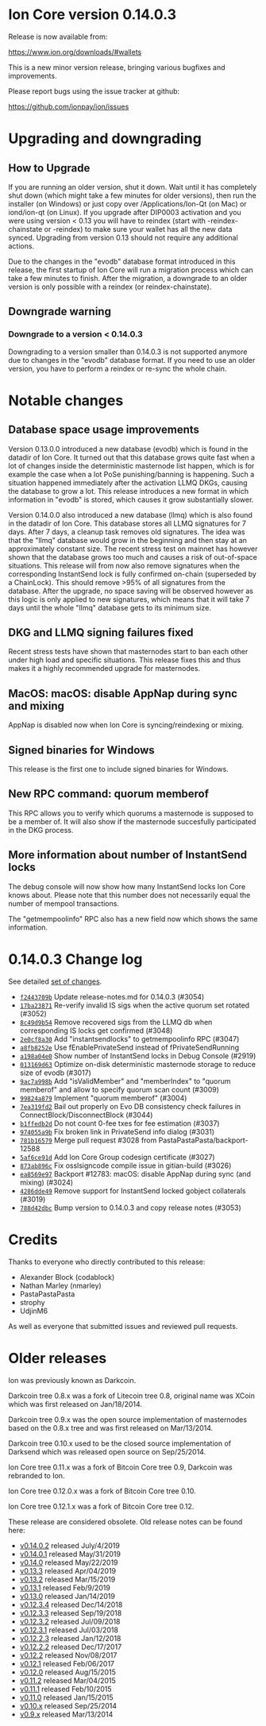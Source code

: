 Ion Core version 0.14.0.3
==========================

Release is now available from:

  <https://www.ion.org/downloads/#wallets>

This is a new minor version release, bringing various bugfixes and improvements.

Please report bugs using the issue tracker at github:

  <https://github.com/ionpay/ion/issues>


Upgrading and downgrading
=========================

How to Upgrade
--------------

If you are running an older version, shut it down. Wait until it has completely
shut down (which might take a few minutes for older versions), then run the
installer (on Windows) or just copy over /Applications/Ion-Qt (on Mac) or
iond/ion-qt (on Linux). If you upgrade after DIP0003 activation and you were
using version < 0.13 you will have to reindex (start with -reindex-chainstate
or -reindex) to make sure your wallet has all the new data synced. Upgrading from
version 0.13 should not require any additional actions.

Due to the changes in the "evodb" database format introduced in this release, the
first startup of Ion Core will run a migration process which can take a few minutes
to finish. After the migration, a downgrade to an older version is only possible with
a reindex (or reindex-chainstate).

Downgrade warning
-----------------

### Downgrade to a version < 0.14.0.3

Downgrading to a version smaller than 0.14.0.3 is not supported anymore due to changes
in the "evodb" database format. If you need to use an older version, you have to perform
a reindex or re-sync the whole chain.

Notable changes
===============

Database space usage improvements
--------------------------------
Version 0.13.0.0 introduced a new database (evodb) which is found in the datadir of Ion Core. It turned
out that this database grows quite fast when a lot of changes inside the deterministic masternode list happen,
which is for example the case when a lot PoSe punishing/banning is happening. Such a situation happened
immediately after the activation LLMQ DKGs, causing the database to grow a lot. This release introduces
a new format in which information in "evodb" is stored, which causes it grow substantially slower.  

Version 0.14.0.0 also introduced a new database (llmq) which is also found in the datadir of Ion Core.
This database stores all LLMQ signatures for 7 days. After 7 days, a cleanup task removes old signatures.
The idea was that the "llmq" database would grow in the beginning and then stay at an approximately constant
size. The recent stress test on mainnet has however shown that the database grows too much and causes a risk
of out-of-space situations. This release will from now also remove signatures when the corresponding InstantSend
lock is fully confirmed on-chain (superseded by a ChainLock). This should remove >95% of all signatures from
the database. After the upgrade, no space saving will be observed however as this logic is only applied to new
signatures, which means that it will take 7 days until the whole "llmq" database gets to its minimum size.

DKG and LLMQ signing failures fixed
-----------------------------------
Recent stress tests have shown that masternodes start to ban each other under high load and specific situations.
This release fixes this and thus makes it a highly recommended upgrade for masternodes.

MacOS: macOS: disable AppNap during sync and mixing
---------------------------------------------------
AppNap is disabled now when Ion Core is syncing/reindexing or mixing.

Signed binaries for Windows
---------------------------
This release is the first one to include signed binaries for Windows.

New RPC command: quorum memberof <proTxHash>
--------------------------------------------
This RPC allows you to verify which quorums a masternode is supposed to be a member of. It will also show
if the masternode succesfully participated in the DKG process.

More information about number of InstantSend locks
--------------------------------------------------
The debug console will now show how many InstantSend locks Ion Core knows about. Please note that this number
does not necessarily equal the number of mempool transactions.

The "getmempoolinfo" RPC also has a new field now which shows the same information.

0.14.0.3 Change log
===================

See detailed [set of changes](https://github.com/ionpay/ion/compare/v0.14.0.2...ionpay:v0.14.0.3).

- [`f2443709b`](https://github.com/ionpay/ion/commit/f2443709b) Update release-notes.md for 0.14.0.3 (#3054)
- [`17ba23871`](https://github.com/ionpay/ion/commit/17ba23871) Re-verify invalid IS sigs when the active quorum set rotated (#3052)
- [`8c49d9b54`](https://github.com/ionpay/ion/commit/8c49d9b54) Remove recovered sigs from the LLMQ db when corresponding IS locks get confirmed (#3048)
- [`2e0cf8a30`](https://github.com/ionpay/ion/commit/2e0cf8a30) Add "instantsendlocks" to getmempoolinfo RPC (#3047)
- [`a8fb8252e`](https://github.com/ionpay/ion/commit/a8fb8252e) Use fEnablePrivateSend instead of fPrivateSendRunning
- [`a198a04e0`](https://github.com/ionpay/ion/commit/a198a04e0) Show number of InstantSend locks in Debug Console (#2919)
- [`013169d63`](https://github.com/ionpay/ion/commit/013169d63) Optimize on-disk deterministic masternode storage to reduce size of evodb (#3017)
- [`9ac7a998b`](https://github.com/ionpay/ion/commit/9ac7a998b) Add "isValidMember" and "memberIndex" to "quorum memberof" and allow to specify quorum scan count (#3009)
- [`99824a879`](https://github.com/ionpay/ion/commit/99824a879) Implement "quorum memberof" (#3004)
- [`7ea319fd2`](https://github.com/ionpay/ion/commit/7ea319fd2) Bail out properly on Evo DB consistency check failures in ConnectBlock/DisconnectBlock (#3044)
- [`b1ffedb2d`](https://github.com/ionpay/ion/commit/b1ffedb2d) Do not count 0-fee txes for fee estimation (#3037)
- [`974055a9b`](https://github.com/ionpay/ion/commit/974055a9b) Fix broken link in PrivateSend info dialog (#3031)
- [`781b16579`](https://github.com/ionpay/ion/commit/781b16579) Merge pull request #3028 from PastaPastaPasta/backport-12588
- [`5af6ce91d`](https://github.com/ionpay/ion/commit/5af6ce91d) Add Ion Core Group codesign certificate (#3027)
- [`873ab896c`](https://github.com/ionpay/ion/commit/873ab896c) Fix osslsigncode compile issue in gitian-build (#3026)
- [`ea8569e97`](https://github.com/ionpay/ion/commit/ea8569e97) Backport #12783: macOS: disable AppNap during sync (and mixing) (#3024)
- [`4286dde49`](https://github.com/ionpay/ion/commit/4286dde49) Remove support for InstantSend locked gobject collaterals (#3019)
- [`788d42dbc`](https://github.com/ionpay/ion/commit/788d42dbc) Bump version to 0.14.0.3 and copy release notes (#3053)

Credits
=======

Thanks to everyone who directly contributed to this release:

- Alexander Block (codablock)
- Nathan Marley (nmarley)
- PastaPastaPasta
- strophy
- UdjinM6

As well as everyone that submitted issues and reviewed pull requests.

Older releases
==============

Ion was previously known as Darkcoin.

Darkcoin tree 0.8.x was a fork of Litecoin tree 0.8, original name was XCoin
which was first released on Jan/18/2014.

Darkcoin tree 0.9.x was the open source implementation of masternodes based on
the 0.8.x tree and was first released on Mar/13/2014.

Darkcoin tree 0.10.x used to be the closed source implementation of Darksend
which was released open source on Sep/25/2014.

Ion Core tree 0.11.x was a fork of Bitcoin Core tree 0.9,
Darkcoin was rebranded to Ion.

Ion Core tree 0.12.0.x was a fork of Bitcoin Core tree 0.10.

Ion Core tree 0.12.1.x was a fork of Bitcoin Core tree 0.12.

These release are considered obsolete. Old release notes can be found here:

- [v0.14.0.2](https://github.com/ionpay/ion/blob/master/doc/release-notes/ion/release-notes-0.14.0.2.md) released July/4/2019
- [v0.14.0.1](https://github.com/ionpay/ion/blob/master/doc/release-notes/ion/release-notes-0.14.0.1.md) released May/31/2019
- [v0.14.0](https://github.com/ionpay/ion/blob/master/doc/release-notes/ion/release-notes-0.14.0.md) released May/22/2019
- [v0.13.3](https://github.com/ionpay/ion/blob/master/doc/release-notes/ion/release-notes-0.13.3.md) released Apr/04/2019
- [v0.13.2](https://github.com/ionpay/ion/blob/master/doc/release-notes/ion/release-notes-0.13.2.md) released Mar/15/2019
- [v0.13.1](https://github.com/ionpay/ion/blob/master/doc/release-notes/ion/release-notes-0.13.1.md) released Feb/9/2019
- [v0.13.0](https://github.com/ionpay/ion/blob/master/doc/release-notes/ion/release-notes-0.13.0.md) released Jan/14/2019
- [v0.12.3.4](https://github.com/ionpay/ion/blob/master/doc/release-notes/ion/release-notes-0.12.3.4.md) released Dec/14/2018
- [v0.12.3.3](https://github.com/ionpay/ion/blob/master/doc/release-notes/ion/release-notes-0.12.3.3.md) released Sep/19/2018
- [v0.12.3.2](https://github.com/ionpay/ion/blob/master/doc/release-notes/ion/release-notes-0.12.3.2.md) released Jul/09/2018
- [v0.12.3.1](https://github.com/ionpay/ion/blob/master/doc/release-notes/ion/release-notes-0.12.3.1.md) released Jul/03/2018
- [v0.12.2.3](https://github.com/ionpay/ion/blob/master/doc/release-notes/ion/release-notes-0.12.2.3.md) released Jan/12/2018
- [v0.12.2.2](https://github.com/ionpay/ion/blob/master/doc/release-notes/ion/release-notes-0.12.2.2.md) released Dec/17/2017
- [v0.12.2](https://github.com/ionpay/ion/blob/master/doc/release-notes/ion/release-notes-0.12.2.md) released Nov/08/2017
- [v0.12.1](https://github.com/ionpay/ion/blob/master/doc/release-notes/ion/release-notes-0.12.1.md) released Feb/06/2017
- [v0.12.0](https://github.com/ionpay/ion/blob/master/doc/release-notes/ion/release-notes-0.12.0.md) released Aug/15/2015
- [v0.11.2](https://github.com/ionpay/ion/blob/master/doc/release-notes/ion/release-notes-0.11.2.md) released Mar/04/2015
- [v0.11.1](https://github.com/ionpay/ion/blob/master/doc/release-notes/ion/release-notes-0.11.1.md) released Feb/10/2015
- [v0.11.0](https://github.com/ionpay/ion/blob/master/doc/release-notes/ion/release-notes-0.11.0.md) released Jan/15/2015
- [v0.10.x](https://github.com/ionpay/ion/blob/master/doc/release-notes/ion/release-notes-0.10.0.md) released Sep/25/2014
- [v0.9.x](https://github.com/ionpay/ion/blob/master/doc/release-notes/ion/release-notes-0.9.0.md) released Mar/13/2014

